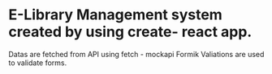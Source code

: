 # E-Library Management system created by using create- react app.
Datas are fetched from API using fetch - mockapi
Formik Valiations are used to validate forms.
